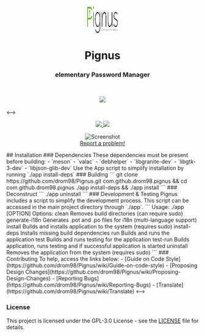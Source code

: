 <div align="center">
  <span align="center"> <img width="80" height="70" class="center" src="https://github.com/drom98/Pignus/blob/master/data/images/com.github.drom98.pignus.png" alt="Icon"></span>
  <h1 align="center">Pignus</h1>
  <h3 align="center">elementary Password Manager</h3>
</div>

<br/>

<!-->
<p align="center">
    <a href="https://appcenter.elementary.io/com.github.drom98.pignus">
        <img src="https://appcenter.elementary.io/badge.svg">
    </a>
</p>
<-->

<p align="center">
  <a href="https://github.com/drom98/Pignus/blob/master/LICENSE">
    <img src="https://img.shields.io/badge/License-GPL-3.0-blue.svg">
  </a>
  <a href="https://github.com/drom98/Pignus/releases">
    <img src="https://img.shields.io/badge/Release-v%201.0.0-orange.svg">
  </a>
</p>

<!-->
<p align="center">
    <img  src="https://github.com/drom98/Pignus/blob/master/data/images/screenshot.png" alt="Screenshot"> <br>
  <a href="https://github.com/drom98/Pignus/issues/new"> Report a problem! </a>
</p>


## Installation

### Dependencies
These dependencies must be present before building:
 - `meson`
 - `valac`
 - `debhelper`
 - `libgranite-dev`
 - `libgtk-3-dev`
 - `libjson-glib-dev`


Use the App script to simplify installation by running `./app install-deps`
 
 ### Building

```
git clone https://github.com/drom98/Pignus.git com.github.drom98.pignus && cd com.github.drom98.pignus
./app install-deps && ./app install
```

### Deconstruct

```
./app uninstall
```

### Development & Testing

Pignus includes a script to simplify the development process. This script can be accessed in the main project directory through `./app`.

```
Usage:
  ./app [OPTION]

Options:
  clean             Removes build directories (can require sudo)
  generate-i18n     Generates .pot and .po files for i18n (multi-language support)
  install           Builds and installs application to the system (requires sudo)
  install-deps      Installs missing build dependencies
  run               Builds and runs the application
  test              Builds and runs testing for the application
  test-run          Builds application, runs testing and if successful application is started
  uninstall         Removes the application from the system (requires sudo)
```

### Contributing

To help, access the links below:

- [Guide on Code Style](https://github.com/drom98/Pignus/wiki/Guide-on-code-style)

- [Proposing Design Changes](https://github.com/drom98/Pignus/wiki/Proposing-Design-Changes)

- [Reporting Bugs](https://github.com/drom98/Pignus/wiki/Reporting-Bugs)

- [Translate](https://github.com/drom98/Pignus/wiki/Translate)

<-->

### License

This project is licensed under the GPL-3.0 License - see the [LICENSE](LICENSE.md) file for details.
